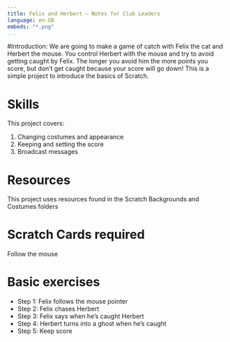 ```yaml
---
title: Felix and Herbert — Notes for Club Leaders
language: en-GB
embeds: "*.png"
...
```


#Introduction:
We are going to make a game of catch with Felix the cat and Herbert the mouse. You control Herbert with the mouse and try to avoid getting caught by Felix. The longer you avoid him the more points you score, but don’t get caught because your score will go down! This is a simple project to introduce the basics of Scratch.

# Skills
This project covers:

1. Changing costumes and appearance
2. Keeping and setting the score
3. Broadcast messages

# Resources
This project uses resources found in the Scratch Backgrounds and Costumes folders

# Scratch Cards required
Follow the mouse

# Basic exercises

* Step 1: Felix follows the mouse pointer
* Step 2: Felix chases Herbert
* Step 3: Felix says when he’s caught Herbert
* Step 4: Herbert turns into a ghost when he’s caught 
* Step 5: Keep score
